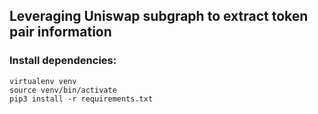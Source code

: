 ## Leveraging Uniswap subgraph to extract token pair information

### Install dependencies:

```
virtualenv venv
source venv/bin/activate
pip3 install -r requirements.txt
```
